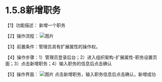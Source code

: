 # 1.5.8新增职务

【1】功能描述： 新增一个职务

【2】操作流程：
![图片](~@img/1/1.5.8_p1.png)

【3】前置条件：管理员具有扩展属性的操作权。

【4】操作步骤：1）管理员登录后台；2）进入组织架构-扩展属性-职务设置页面；3）点击新增职务；4）输入职务的信息后点击确认

【5】操作界面：
![图片](~@img/1/1.5.8_p2.png)
点击新增职务，输入职务信息后点击确认，新增成功
